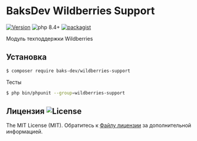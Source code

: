 # BaksDev Wildberries Support

[![Version](https://img.shields.io/badge/version-7.2.3-blue)](https://github.com/baks-dev/wildberries-support/releases)
![php 8.4+](https://img.shields.io/badge/php-min%208.4-red.svg)
[![packagist](https://img.shields.io/badge/packagist-green)](https://packagist.org/packages/baks-dev/wildberries-support)

Модуль техподдержки Wildberries

## Установка

``` bash
$ composer require baks-dev/wildberries-support
```

Тесты

``` bash
$ php bin/phpunit --group=wildberries-support
```

## Лицензия ![License](https://img.shields.io/badge/MIT-green)

The MIT License (MIT). Обратитесь к [Файлу лицензии](LICENSE.md) за дополнительной информацией.
